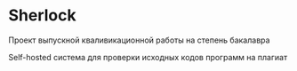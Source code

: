 # Sherlock
Проект выпускной кваливикационной работы на степень бакалавра

Self-hosted система для проверки исходных кодов программ на плагиат
